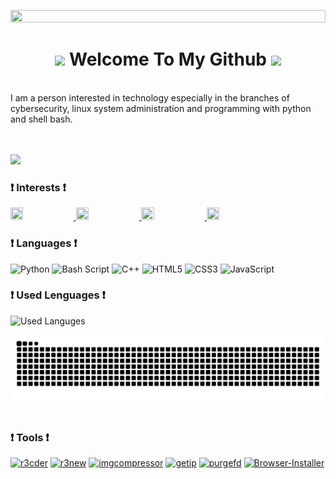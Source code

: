 <p align="center"><img width="100%" height="10%" src="https://www.bu.edu/hic/files/2021/04/ai-top-banner.jpeg"></p>
<h1 align="center">
  <img src="https://cdn.pixabay.com/photo/2017/06/25/03/07/trim-2439529_1280.png" width="4%">
    <b>Welcome To My Github</b>
  <img src="https://cdn.pixabay.com/photo/2017/06/25/03/07/trim-2439529_1280.png" width="4%">
</h1>
<br>
<article>
  I am a person interested in technology especially in the branches of cybersecurity, linux system administration and programming with python and shell bash.
</article>
<br><br>
<p><img src="https://komarev.com/ghpvc/?username=argon3x&label=Profile%20views&color=0e75b6&style=flat"></p>

### ❗ Interests ❗
<a href="https://www.debian.org/index.es.html">
  <img src="https://www.vectorlogo.zone/logos/debian/debian-ar21.svg" height="20%" width="20%">
  <img src="https://www.vectorlogo.zone/logos/linux/linux-ar21.svg" height="20%" width="20%">
  <img src="https://www.vectorlogo.zone/logos/ubuntu/ubuntu-ar21.svg" height="20%" width="20%">
  <img src="https://www.vectorlogo.zone/logos/python/python-ar21.svg" height="20%" width="20%">
  
  
</a>


### ❗ Languages ❗
<!-- <img alt="" src=""/> -->
<p>
  <img alt="Python" src="https://img.shields.io/badge/-Python3-3776ab?style=flat-square&logo=PYTHON&logoColor=white"/>
  <img alt="Bash Script" src="https://img.shields.io/badge/-Shell%20Script-4eaa25?style=flat-square&logo=Linux&logoColor=white"/>
  <img alt="C++" src="https://img.shields.io/badge/-C++-f34b7d?style=flat-square&logo=CPlusPlus&logoColor=white"/>
  <img alt="HTML5" src="https://img.shields.io/badge/-HTML5-E34F26?style=flat-square&logo=html5&logoColor=white"/>
  <img alt="CSS3" src="https://img.shields.io/badge/-CSS3-264de4?style=flat-square&logo=CSS3&logoColor=white"/>
  <img alt="JavaScript" src="https://img.shields.io/badge/-JAVA%20SCRIPT-f0db4f?style=flat-square&logo=JAVASCRIPT&logoColor=white"/>
</p>
  
### ❗ Used Lenguages ❗
![Used Languges](https://github-readme-stats.vercel.app/api/top-langs/?username=argon3x&theme=react&layout=compact)

<picture>
<source media="(prefers-color-scheme: dark)" srcset="https://raw.githubusercontent.com/AzeemIdrisi/AzeemIdrisi/output/github-contribution-grid-snake-dark.svg">
<source media="(prefers-color-scheme: light)" srcset="https://raw.githubusercontent.com/AzeemIdrisi/AzeemIdrisi/output/github-contribution-grid-snake.svg">
<img alt="github contribution grid snake animation" src="https://raw.githubusercontent.com/AzeemIdrisi/AzeemIdrisi/output/github-contribution-grid-snake.svg">
</picture>
<br><br>

### ❗ Tools ❗
<a href="https://github.com/argon3x/r3cder"><img title="r3cder" src="https://github-readme-stats.vercel.app/api/pin/?username=argon3x&repo=r3cder&theme=vision-friendly-dark"></a>
<a href="https://github.com/argon3x/r3new"><img title="r3new" src="https://github-readme-stats.vercel.app/api/pin/?username=argon3x&repo=r3new&theme=vision-friendly-dark"></a>
<a href="https://github.com/argon3x/imgcompressor"><img title="imgcompressor" src="https://github-readme-stats.vercel.app/api/pin/?username=argon3x&repo=imgcompressor&theme=vision-friendly-dark"></a>
<a href="https://github.com/argon3x/getip"><img title="getip" src="https://github-readme-stats.vercel.app/api/pin/?username=argon3x&repo=getip&theme=vision-friendly-dark"></a>
<a href="https://github.com/argon3x/purgefd"><img title="purgefd" src="https://github-readme-stats.vercel.app/api/pin/?username=argon3x&repo=purgefd&theme=vision-friendly-dark"></a>
<a href="https://github.com/argon3x/Browser-Installer"><img title="Browser-Installer" src="https://github-readme-stats.vercel.app/api/pin/?username=argon3x&repo=Browser-Installer&theme=vision-friendly-dark"></a>
